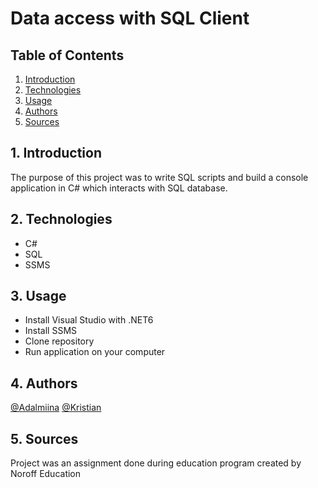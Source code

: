 # Data access with SQL Client

## Table of Contents
1. [Introduction](#intro)
2. [Technologies](#tech)
3. [Usage](#use)
4. [Authors](#aut)
5. [Sources](#sou)

<a name="intro"></a>
## 1. Introduction 
The purpose of this project was to write SQL scripts and build a console application in C# which interacts with SQL database. 

<a name="tech"></a>
## 2. Technologies 
* C#
* SQL
* SSMS

<a name="use"></a>
## 3. Usage 
* Install Visual Studio with .NET6
* Install SSMS
* Clone repository
* Run application on your computer

<a name="aut"></a>
## 4. Authors
[@Adalmiina](https://github.com/Adalmiinas)
[@Kristian](https://github.com/wikris)

<a name="sou"></a>
## 5. Sources
Project was an assignment done during education program created by Noroff Education
